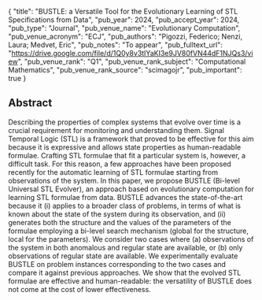 {
  "title": "BUSTLE: a Versatile Tool for the Evolutionary Learning of STL Specifications from Data",
  "pub_year": 2024,
  "pub_accept_year": 2024,
  "pub_type": "Journal",
  "pub_venue_name": "Evolutionary Computation",
  "pub_venue_acronym": "ECJ",
  "pub_authors": "Pigozzi, Federico; Nenzi, Laura; Medvet, Eric",
  "pub_notes": "To appear",
  "pub_fulltext_url": "https://drive.google.com/file/d/1Q0y8v3tIYaKI3e9JV80fVN44dF1NJQs3/view",
  "pub_venue_rank": "Q1",
  "pub_venue_rank_subject": "Computational Mathematics",
  "pub_venue_rank_source": "scimagojr",
  "pub_important": true
}

## Abstract
Describing the properties of complex systems that evolve over time is a crucial requirement for monitoring and understanding them. Signal Temporal Logic (STL) is a framework that proved to be effective for this aim because it is expressive and allows state properties as human-readable formulae. Crafting STL formulae that fit a particular system is, however, a difficult task. For this reason, a few approaches have been proposed recently for the automatic learning of STL formulae starting from observations of the system. In this paper, we propose BUSTLE (Bi-level Universal STL Evolver), an approach based on evolutionary computation for learning STL formulae from data. BUSTLE advances the state-of-the-art because it (i) applies to a broader class of problems, in terms of what is known about the state of the system during its observation, and (ii) generates both the structure and the values of the parameters of the formulae employing a bi-level search mechanism (global for the structure, local for the parameters). We consider two cases where (a) observations of the system in both anomalous and regular state are available, or (b) only observations of regular state are available. We experimentally evaluate BUSTLE on problem instances corresponding to the two cases and compare it against previous approaches. We show that the evolved STL formulae are effective and human-readable: the versatility of BUSTLE does not come at the cost of lower effectiveness.

